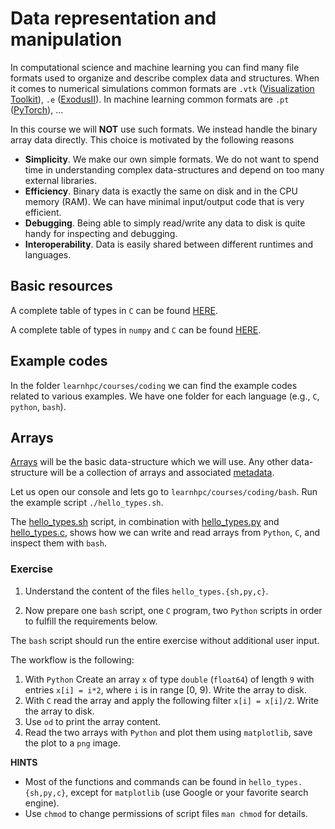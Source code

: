 # Data representation and manipulation

In computational science and machine learning you can find many file formats used to organize and describe complex data and structures. When it comes to numerical simulations common formats are `.vtk` ([Visualization Toolkit](https://vtk.org/)), `.e` ([ExodusII](https://www.osti.gov/servlets/purl/10102115)). In machine learning common formats are `.pt` ([PyTorch](https://pytorch.org/)), ...

In this course we will **NOT** use such formats. We instead handle the binary array data directly.
This choice is motivated by the following reasons

- **Simplicity**. We make our own simple formats. We do not want to spend time in understanding complex data-structures and depend on too many external libraries.
- **Efficiency**. Binary data is exactly the same on disk and in the CPU memory (RAM). We can have minimal input/output code that is very efficient.
- **Debugging**. Being able to simply read/write any data to disk is quite handy for inspecting and debugging.
- **Interoperability**. Data is easily shared between different runtimes and languages.

## Basic resources

A complete table of types in `C` can be found [HERE](https://en.wikipedia.org/wiki/C_data_types).

A complete table of types in `numpy` and `C` can be found [HERE](https://numpy.org/doc/stable/user/basics.types.html).


## Example codes

In the folder `learnhpc/courses/coding` we can find the example codes related to various examples. We have one folder for each language (e.g., `C`, `python`, `bash`).

## Arrays

[Arrays](https://en.wikipedia.org/wiki/Array_(data_structure)) will be the basic data-structure which we will use. Any other data-structure will be a collection of arrays and associated [metadata](https://en.wikipedia.org/wiki/Metadata).

Let us open our console and lets go to `learnhpc/courses/coding/bash`.
Run the example script `./hello_types.sh`. 

The [hello_types.sh](https://github.com/zulianp/learnhpc/blob/24e94d6228e1d515904661e748a46a54be75b9fd/courses/coding/bash/hello_types.sh) script, in combination with [hello_types.py](https://github.com/zulianp/learnhpc/blob/24e94d6228e1d515904661e748a46a54be75b9fd/courses/coding/python/hello_types.py) and [hello_types.c](https://github.com/zulianp/learnhpc/blob/24e94d6228e1d515904661e748a46a54be75b9fd/courses/coding/C/hello_types.c), shows how we can write and read arrays from `Python`, `C`, and inspect them with `bash`. 

### Exercise

1) Understand the content of the files `hello_types.{sh,py,c}`.

2) Now prepare one `bash` script, one `C` program, two `Python` scripts in order to fulfill the requirements below.

The `bash` script should run the entire exercise without additional user input. 

The workflow is the following:

1. With `Python` Create an array `x` of type `double` (`float64`) of length `9` with entries `x[i] = i*2`, where `i` is in range [0, 9). Write the array to disk.
2. With `C` read the array and apply the following filter `x[i] = x[i]/2`. Write the array to disk.
3. Use `od` to print the array content.
4. Read the two arrays with `Python` and plot them using `matplotlib`, save the plot to a `png` image.
 
 **HINTS** 

- Most of the functions and commands can be found in `hello_types.{sh,py,c}`, except for `matplotlib` (use Google or your favorite search engine).
- Use `chmod` to change permissions of script files `man chmod` for details.
